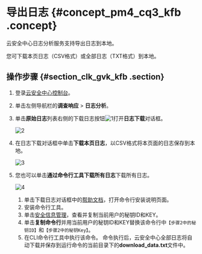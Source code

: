 # 导出日志 {#concept_pm4_cq3_kfb .concept}

云安全中心日志分析服务支持导出日志到本地。

您可下载本页日志（CSV格式）或全部日志（TXT格式）到本地。

## 操作步骤 {#section_clk_gvk_kfb .section}

1.  登录[云安全中心控制台](https://yundun.console.aliyun.com/?p=sas)。
2.  单击左侧导航栏的**调查响应** \> **日志分析**。
3.  单击**原始日志**列表右侧的下载日志按钮![1](http://static-aliyun-doc.oss-cn-hangzhou.aliyuncs.com/assets/img/22734/156453590513508_zh-CN.png)打开**日志下载**对话框。

    ![2](http://static-aliyun-doc.oss-cn-hangzhou.aliyuncs.com/assets/img/22734/156453590548859_zh-CN.png)

4.  在日志下载对话框中单击**下载本页日志**，以CSV格式将本页面的日志保存到本地。

    ![3](http://static-aliyun-doc.oss-cn-hangzhou.aliyuncs.com/assets/img/22734/156453590537902_zh-CN.png)

5.  您也可以单击**通过命令行工具下载所有日志**下载所有日志。

    ![4](http://static-aliyun-doc.oss-cn-hangzhou.aliyuncs.com/assets/img/22734/156453590513509_zh-CN.png)

    1.  单击下载日志对话框中的[帮助文档](https://aliyun-log-cli.readthedocs.io/en/latest/README_CN.html?spm=5176.2020520112.0.0.262f34c0Lv7gDo#%E5%AE%89%E8%A3%85)，打开命令行安装说明页面。
    2.  安装命令行工具。
    3.  单击[安全信息管理](https://usercenter.console.aliyun.com/?spm=5176.2020520112.0.0.262f34c0Lv7gDo#/manage/ak)，查看并复制当前用户的秘钥ID和KEY。
    4.  单击**复制命令行**并用当前用户的秘钥ID和KEY替换该命令行中`【步骤2中的秘钥ID】`和`【步骤2中的秘钥Key】`。
    5.  在CLI命令行工具中执行该命令。
    命令执行后，云安全中心全部日志将自动下载并保存到运行命令的当前目录下的**download\_data.txt**文件中。


